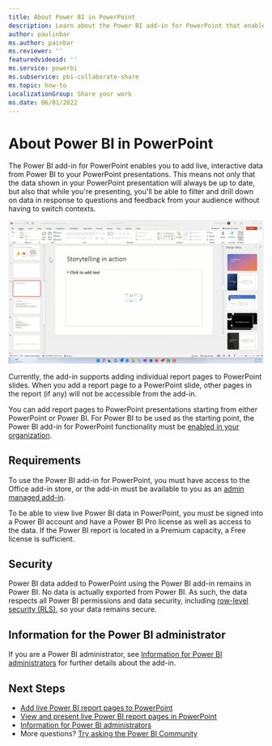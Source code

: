 ```yaml
---
title: About Power BI in PowerPoint
description: Learn about the Power BI add-in for PowerPoint that enables you to add live Power BI data to your PowerPoint presentations.
author: paulinbar
ms.author: painbar
ms.reviewer: ''
featuredvideoid: ''
ms.service: powerbi
ms.subservice: pbi-collaborate-share
ms.topic: how-to
LocalizationGroup: Share your work
ms.date: 06/01/2022
---
```


# About Power BI in PowerPoint

The Power BI add-in for PowerPoint enables you to add live, interactive data from Power BI to your PowerPoint presentations. This means not only that the data shown in your PowerPoint presentation will always be up to date, but also that while you're presenting, you'll be able to filter and drill down on data in response to questions and feedback from your audience without having to switch contexts.

![Screenshot of the Power BI add-in in PowerPoint](media/service-power-bi-powerpoint-add-in-about/storytelling.gif)

Currently, the add-in supports adding individual report pages to PowerPoint slides. When you add a report page to a PowerPoint slide, other pages in the report (if any) will not be accessible from the add-in.

You can add report pages to PowerPoint presentations starting from either PowerPoint or Power BI.  For Power BI to be used as the starting point, the Power BI add-in for PowerPoint functionality must be [enabled in your organization](../admin/service-admin-portal-export-sharing.md#enable-power-bi-add-in-for-powerpoint).

## Requirements

To use the Power BI add-in for PowerPoint, you must have access to the Office add-in store, or the add-in must be available to you as an [admin managed add-in](/microsoft-365/admin/manage/centralized-deployment-of-add-ins).

To be able to view live Power BI data in PowerPoint, you must be signed into a Power BI account and have a Power BI Pro license as well as access to the data. If the Power BI report is located in a Premium capacity, a Free license is sufficient.

## Security

Power BI data added to PowerPoint using the Power BI add-in remains in Power BI. No data is actually exported from Power BI. As such, the data respects all Power BI permissions and data security, including [row-level security (RLS)](../enterprise/service-admin-rls.md), so your data remains secure.

## Information for the Power BI administrator

If you are a Power BI administrator, see [Information for Power BI administrators](./service-power-bi-powerpoint-add-in-admin.md) for further details about the add-in.

## Next Steps

* [Add live Power BI report pages to PowerPoint](./service-power-bi-powerpoint-add-in-install.md)
* [View and present live Power BI report pages in PowerPoint](./service-power-bi-powerpoint-add-in-add-report.md)
* [Information for Power BI administrators](./service-power-bi-powerpoint-add-in-admin.md)
* More questions? [Try asking the Power BI Community](https://community.powerbi.com/)